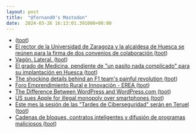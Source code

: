 ```yaml
---
layout: post
title:  "@fernand0's Mastodon"
date:  2024-03-26 16:13:01.391000+00:00
---
```

*  [ ](https://nixnet.social/users/sl1200) ([toot](https://mastodon.social/@fernand0/112162870485957782))
*  [El rector de la Universidad de Zaragoza y la alcaldesa de Huesca se reúnen para la firma de dos convenios de colaboración ](http://www.unizar.es/actualidad/vernoticia_ng.php?id=8200) ([toot](https://mastodon.social/@fernand0/112162830388279532))
*  [Vagón. Lateral. ](https://www.flickr.com/photos/fernand0/53600901792) ([toot](https://mastodon.social/@fernand0/112162643742592779))
*  [El grado de Medicina, pendiente de &quot;un pasito nada complicado&quot; para su implantación en Huesca  ](https://www.diariodelaltoaragon.es/noticias/2024/03/22/el-grado-de-medicina-de-huesca-pendiente-de-un-pasito-nada-complicado-para-su-implantacion-1720816-daa.html) ([toot](https://mastodon.social/@fernand0/112162633644613009))
*  [The shocking details behind an F1 team's painful revolution ](https://www.the-race.com/formula-1/shocking-details-behind-painful-williams-f1-revolution) ([toot](https://mastodon.social/@fernand0/112162002887477087))
*  [Foro Emprendimiento Rural e Innovación - EREA ](https://erea.aragonemprende.com/foro-emprendimiento-rural-e-innovacion) ([toot](https://mastodon.social/@fernand0/112161728892086494))
*  [The Difference Between WordPress and WordPress.com ](https://lifehacker.com/tech/the-difference-between-wordpress-and-wordpressco) ([toot](https://mastodon.social/@fernand0/112161488035258121))
*  [US sues Apple for illegal monopoly over smartphones ](https://www.theverge.com/2024/3/21/24105363/apple-doj-monopoly-lawsui) ([toot](https://mastodon.social/@fernand0/112161358642436301))
*  [Este mes la sesión de las "Tardes de Ciberseguridad" serán en Teruel ](http://www.unizar.es/actualidad/vernoticia_ng.php?id=8195) ([toot](https://mastodon.social/@fernand0/112159699744228503))
*  [Cadenas de bloques, contratos inteligentes y difusión de programas maliciosos ](http://fernand0.github.io//contratos-inteligentes-malware) ([toot](https://mastodon.social/@fernand0/112157820930874331))
